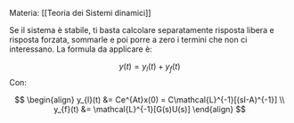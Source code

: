 Materia: [[Teoria dei Sistemi dinamici]]

Se il sistema è stabile, ti basta calcolare separatamente risposta libera e risposta forzata, sommarle e poi porre a zero i termini che non ci interessano. La formula da applicare è:

$$y(t) = y_{l}(t) + y_{f}(t)$$
Con:

$$
\begin{align}
y_{l}(t) &= Ce^{At}x(0) = C\mathcal{L}^{-1}[(sI-A)^{-1}] \\
y_{f}(t) &= \mathcal{L}^{-1}[G(s)U(s)]
\end{align}
$$

